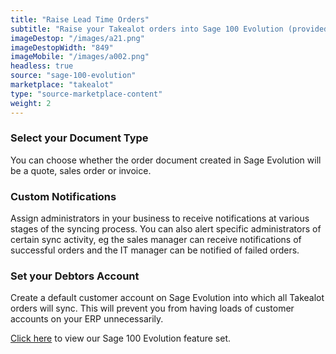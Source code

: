 ```yaml
---
title: "Raise Lead Time Orders"
subtitle: "Raise your Takealot orders into Sage 100 Evolution (provided you are only doing lead time orders)."
imageDestop: "/images/a21.png"
imageDestopWidth: "849"
imageMobile: "/images/a002.png"
headless: true
source: "sage-100-evolution"
marketplace: "takealot"
type: "source-marketplace-content"
weight: 2
---
```


### Select your Document Type
You can choose whether the order document created in Sage Evolution will be a quote, sales order or invoice.

### Custom Notifications
Assign administrators in your business to receive notifications at various stages of the syncing process. You can also alert specific administrators of certain sync activity, eg the sales manager can receive notifications of successful orders and the IT manager can be notified of failed orders.

### Set your Debtors Account
Create a default customer account on Sage Evolution into which all Takealot orders will sync. This will prevent you from having loads of customer accounts on your ERP unnecessarily.

[Click here](/help/features/sage-100-evolution/ "Sage 100 Evolution Features") to view our Sage 100 Evolution feature set.